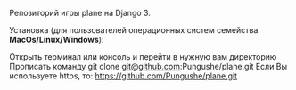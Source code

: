 Репозиторий  игры plane на Django 3.

Установка (для пользователей операционных систем семейства **MacOs/Linux/Windows**):

Открыть терминал или консоль и перейти в нужную вам директорию
Прописать команду git clone git@github.com:Pungushe/plane.git
Если Вы используете https, то: https://github.com/Pungushe/plane.git
